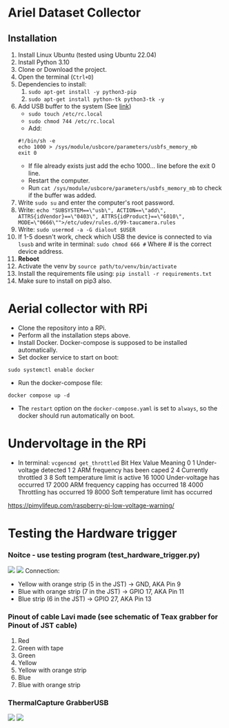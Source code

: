 # Ariel Dataset Collector

## Installation

1. Install Linux Ubuntu (tested using Ubuntu 22.04)
2. Install Python 3.10
3. Clone or Download the project.
4. Open the terminal (`Ctrl+D`)
5. Dependencies to install:
   1. `sudo apt-get install -y python3-pip`
   2. `sudo apt-get install python-tk python3-tk -y`
6. Add USB buffer to the system (See [link](https://www.flir.com/support-center/iis/machine-vision/application-note/understanding-usbfs-on-linux/))
   - ```sudo touch /etc/rc.local```
   - ```sudo chmod 744 /etc/rc.local```
   - Add:
   ```
   #!/bin/sh -e
   echo 1000 > /sys/module/usbcore/parameters/usbfs_memory_mb
   exit 0
   ```
   - If file already exists just add the echo 1000... line before the exit 0 line.
   - Restart the computer.
   - Run ```cat /sys/module/usbcore/parameters/usbfs_memory_mb``` to check if the buffer was added.
7. Write `sudo su` and enter the computer's root password.
8. Write:
   `echo "SUBSYSTEM==\"usb\", ACTION==\"add\", ATTRS{idVendor}==\"0403\", ATTRS{idProduct}==\"6010\", MODE=\"0666\"">/etc/udev/rules.d/99-taucamera.rules`
9. Write:
   `sudo usermod -a -G dialout $USER`
10. If 1-5 doesn't work, check which USB the device is connected to via `lsusb` and write in terminal:
    `sudo chmod 666 #` Where # is the correct device address.
11. **Reboot**
12. Activate the venv by `source path/to/venv/bin/activate`
13. Install the requirements file using:
    `pip install -r requirements.txt`
14. Make sure to install on pip3 also.

# Aerial collector with RPi

- Clone the repository into a RPi.
- Perform all the installation steps above.
- Install Docker. Docker-compose is supposed to be installed automatically.
- Set docker service to start on boot:

```
sudo systemctl enable docker
```

- Run the docker-compose file:

```
docker compose up -d
```

- The `restart` option on the `docker-compose.yaml` is set to `always`, so the docker should run automatically on boot.

# Undervoltage in the RPi
- In terminal:
```vcgencmd get_throttled```
Bit	Hex Value	Meaning
0	1	Under-voltage detected
1	2	ARM frequency has been caped
2	4	Currently throttled
3	8	Soft temperature limit is active
16	1000	Under-voltage has occurred
17	2000	ARM frequency capping has occurred
18	4000	Throttling has occurred
19	8000	Soft temperature limit has occurred

https://pimylifeup.com/raspberry-pi-low-voltage-warning/


# Testing the Hardware trigger
### Noitce - use testing program (test_hardware_trigger.py)
![](devices/rpi_gpio_real.png)
![](devices/rpi_gpio_scheme.png)
Connection:
   - Yellow with orange strip (5 in the JST) -> GND, AKA Pin 9
   - Blue with orange strip (7 in the JST) -> GPIO 17, AKA Pin 11
   - Blue strip (6 in the JST) -> GPIO 27, AKA Pin 13



### Pinout of cable Lavi made (see schematic of Teax grabber for Pinout of JST cable)
1. Red
2. Green with tape
3. Green
4. Yellow
5. Yellow with orange strip
6. Blue
7. Blue with orange strip

### ThermalCapture GrabberUSB
![](devices/ImageTeaxGrabber2.png)
![](devices/PinoutTeaxGrabber2.png)